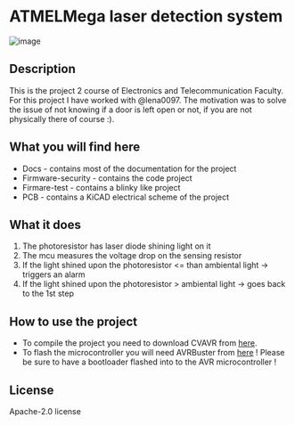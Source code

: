 
# ATMELMega laser detection system
![image](https://etti.upb.ro/wp-content/uploads/2023/09/ETTI-LOGO-A-1.webp)

## Description
This is the project 2 course of Electronics and Telecommunication Faculty. For this project I have worked
with @lena0097. The motivation was to solve the issue of not knowing if a door is left open or not, if
you are not physically there of course :).

## What you will find here
* Docs - contains most of the documentation for the project
* Firmware-security - contains the code project 
* Firmare-test - contains a blinky like project
* PCB - contains a KiCAD electrical scheme of the project

## What it does
1. The photoresistor has laser diode shining light on it
2. The mcu measures the voltage drop on the sensing resistor
3. If the light shined upon the photoresistor <= than ambiental light -> triggers an alarm
4. If the light shined upon the photoresistor > ambiental light -> goes back to the 1st step

## How to use the project
- To compile the project you need to download CVAVR from [here](https://hpinfotech.ro/cvavr-download.html).
- To flash the microcontroller you will need AVRBuster from [here](http://ham.elcom.pub.ro/proiect2/files/pcloader.zip)
! Please be sure to have a bootloader flashed into to the AVR microcontroller !

## License 
Apache-2.0 license
